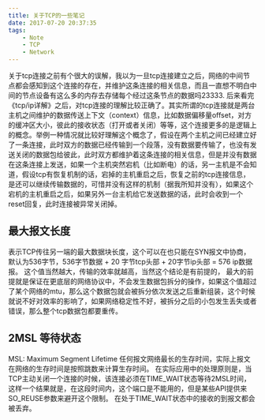 ```yaml
---
title: 关于TCP的一些笔记
date: 2017-07-20 20:37:35
tags: 
	- Note
	- TCP
	- Network
---
```



关于tcp连接之前有个很大的误解，我以为一旦tcp连接建立之后，网络的中间节点都会感知到这个连接的存在，并维护这条连接的相关信息，而且一直想不明白中间的节点设备有这么多的内存去存储每个经过这条节点的数据吗23333.
后来看完《tcp/ip详解》之后，对tcp连接的理解比较正确了。其实所谓的tcp连接就是两台主机之间维护的数据传送上下文（context）信息，比如数据偏移量offset，对方的缓冲区大小，彼此的接收状态（打开或者关闭）等等，这个连接更多的是逻辑上的概念。举例一种情况就比较好理解这个概念了，假设在两个主机之间已经建立好了一条连接，此时双方的数据已经传输到一个段落，没有数据要传输了，也没有发送关闭的数据包给彼此，此时双方都维护着这条连接的相关信息，但是并没有数据在这条连接上发送，如果一个主机突然宕机（比如断电）的话，另一主机是不会知道，假设tcp有恢复机制的话，宕掉的主机重启之后，恢复之前的tcp连接信息，是还可以继续传输数据的，可惜并没有这样的机制（据我所知并没有），如果这个宕机的主机重启之后，如果另外一台主机给它发送数据的话，此时会收到一个reset回复，此时连接被异常关闭掉。

## 最大报文长度
表示TCP传往另一端的最大数据块长度，这个可以在也只能在SYN报文中协商，默认为536字节，536字节数据 + 20 字节tcp头部 + 20字节ip头部 = 576 ip数据报。
这个值当然越大，传输的效率就越高，当然这个结论是有前提的， 最大的前提就是保证在更底层的网络协议中，不会发生数据包拆分的操作，如果这个值超过了某个网络的mtu，那么这个数据包就会被拆分依次发送之后重新组装，这个时候就说不好对效率的影响了，如果网络稳定性不好，被拆分之后的小包发生丢失或者错误，那么整个tcp数据包都要重传。

## 2MSL 等待状态
MSL: Maximum Segment Lifetime 任何报文网络最长的生存时间，实际上报文在网络的生存时间是按照跳数来计算生存时间。
在实际应用中的处理原则是，当TCP主动关闭一个连接的时候，该连接必须在TIME_WAIT状态等待2MSL时间，这样一个结果就是，在这段时间内，这个端口是不能用的，但是某些API提供来SO_REUSE参数来避开这个限制。
在处于TIME_WAIT状态中的接收的到报文都会被丢弃。


